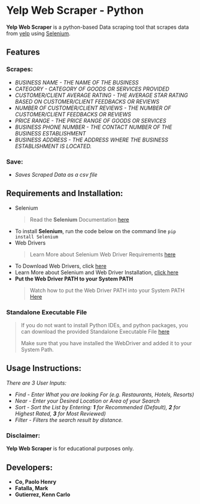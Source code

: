 # Yelp Web Scraper - Python

**Yelp Web Scraper** is a python-based Data scraping tool that scrapes data from [yelp](https://www.yelp.com/) using [Selenium](https://www.selenium.dev). 

## Features
### Scrapes:
- *BUSINESS NAME - THE NAME OF THE BUSINESS*
- *CATEGORY - CATEGORY OF GOODS OR SERVICES PROVIDED*
- *CUSTOMER/CLIENT AVERAGE RATING - THE AVERAGE STAR RATING BASED ON CUSTOMER/CLIENT FEEDBACKS OR REVIEWS*
- *NUMBER OF CUSTOMER/CLIENT REVIEWS - THE NUMBER OF CUSTOMER/CLIENT FEEDBACKS OR REVIEWS*
- *PRICE RANGE - THE PRICE RANGE OF GOODS OR SERVICES*
- *BUSINESS PHONE NUMBER - THE CONTACT NUMBER OF THE BUSINESS ESTABLISHMENT*
- *BUSINESS ADDRESS - THE ADDRESS WHERE THE BUSINESS ESTABLISHMENT IS LOCATED.*
### Save:
- *Saves Scraped Data as a csv file*

## Requirements and Installation:

- Selenium
	> Read the **Selenium** Documentation [here](https://www.selenium.dev/documentation/en/) 
- To install **Selenium**,  run the code below on the command line
	``` pip install Selenium ```
- Web Drivers 
	> Learn More about Selenium Web Driver Requirements [here](https://www.selenium.dev/documentation/en/webdriver/driver_requirements/)
- To Download Web Drivers, click [here](https://www.selenium.dev/downloads/)
- Learn More about Selenium and Web Driver Installation, [click here](https://pypi.org/project/selenium/)
- **Put the Web Driver PATH to your System PATH**
	> Watch how to put the Web Driver PATH into your System PATH [Here](https://www.youtube.com/watch?v=h-ipsQEiyyk)

### Standalone Executable File
> If you do not want to install Python IDEs, and python packages, you can download the provided Standalone Executable File [here](https://github.com/gnsslrrcs/dlsud-cpse325-2021/raw/major-exam/scraping/Yelp/Yelp%20Scraper.exe)
> 
> Make sure that you have installed the WebDriver and added it to your System Path.
## Usage Instructions:
*There are 3 User Inputs:*
- *Find - Enter What you are looking For (e.g. Restaurants, Hotels, Resorts)*
- *Near - Enter your Desired Location or Area of your Search*
- *Sort - Sort the List by Entering: **1** for Recommended (Default), **2** for Highest Rated, **3** for Most Reviewed)*
- *Filter - Filters the search result by distance.*

### Disclaimer:
**Yelp Web Scraper** is for educational purposes only.

## Developers:
- **Co, Paolo Henry**
- **Fatalla, Mark**
- **Gutierrez, Kenn Carlo**

